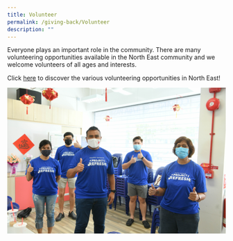 ```yaml
---
title: Volunteer
permalink: /giving-back/Volunteer
description: ""
---
```

Everyone plays an important role in the community. There are many volunteering opportunities available in the North East community and we welcome volunteers of all ages and interests.

Click [here](https://form.gov.sg/#!/5ae14e9e02aca3001aa98c53) to discover the various volunteering opportunities in North East!

![](/images/IMG_0474.jpg)